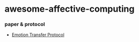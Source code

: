 # awesome-affective-computing

### paper & protocol
* [Emotion Transfer Protocol](http://vatte.github.io/etp/)
